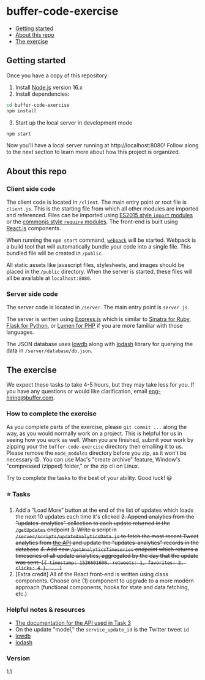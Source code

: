 # buffer-code-exercise

* [Getting started](#getting-started)
* [About this repo](#about-this-repo)
* [The exercise](#the-exercise)

## Getting started

Once you have a copy of this repository:

1. Install [Node.js](https://nodejs.org/en/) version 16.x
2. Install dependencies:

```bash
cd buffer-code-exercise
npm install
```

3. Start up the local server in development mode

```bash
npm start
```

Now you'll have a local server running at http://localhost:8080! Follow
along to the next section to learn more about how this project is organized.
## About this repo

### Client side code

The client code is located in `/client`. The main entry point or root file
is `client.js`. This is the starting file from which all other modules are
imported and referenced. Files can be imported using [ES2015 style `import` modules](https://developer.mozilla.org/en-US/docs/Web/JavaScript/Reference/Statements/import)
or the [commonjs style `require` modules](http://www.commonjs.org/specs/modules/1.0/).
The front-end is built using [React.js](https://reactjs.org/) components.

When running the `npm start` command, [`webpack`](https://webpack.js.org/)
will be started. Webpack is a build tool that will automatically bundle your
code into a single file. This bundled file will be created in `/public`.

All static assets like javascript files, stylesheets, and images should be
placed in the `/public` directory. When the server is started, these files will
all be available at `localhost:8080`.

### Server side code

The server code is located in `/server`. The main entry point is `server.js`.

The server is written using [Express.js](https://expressjs.com/) which is
similar to [Sinatra for Ruby](http://sinatrarb.com/),
[Flask for Python](http://flask.pocoo.org/), or
[Lumen for PHP](https://lumen.laravel.com/) if you are more familiar with
those languages.

The JSON database uses [lowdb](https://github.com/typicode/lowdb)
along with [lodash](https://lodash.com/docs/4.17.10) library for
querying the data in `/server/database/db.json`.

## The exercise

We expect these tasks to take 4-5 hours, but they may take less for you. If you have any questions or would like clarification, email eng-hiring@buffer.com.

### How to complete the exercise

As you complete parts of the exercise, please `git commit ...` along the way, as you would normally work on a project. This is helpful for us in seeing how you work as well. When you are finished, submit your work by zipping your the `buffer-code-exercise` directory then emailing it to us. Please remove the `node_modules` directory before you zip, as it won't be necessary 😉. You can use Mac's "create archive" feature, Window's "compressed (zipped) folder," or the zip cli on Linux.

Try to complete the tasks to the best of your ability. Good luck! 😃

### ⭐️ Tasks

1. Add a “Load More” button at the end of the list of updates which loads the next 10 updates each time it's clicked
~~2. Append analytics from the "updates-analytics" collection to each update returned in the `/getUpdates` endpoint~~
~~3. Write a script in `/server/scripts/updateAnalyticsData.js` to fetch the most recent Tweet analytics from [the API](https://github.com/bufferapp/buffer-code-exercise-api#buffer-code-exercise-api) and update the "updates-analytics" records in the database~~
~~4. Add new `/getAnalyticsTimeseries` endpoint which returns a timeseries of all update analytics, aggregated by the day that the update was sent: `[{ timestamp: 1526601600, retweets: 1, favorites: 2, clicks: 4 }, ...]`~~
5. [Extra credit] All of the React front-end is written using class components. Choose one (1) component to upgrade to a more modern approach (functional components, hooks for state and data fetching, etc.)

### Helpful notes & resources

* [The documentation for the API used in Task 3](https://github.com/bufferapp/buffer-code-exercise-api#buffer-code-exercise-api)
* On the update "model," the `service_update_id` is the Twitter tweet `id`
* [lowdb](https://github.com/typicode/lowdb)
* [lodash](https://lodash.com/docs/4.17.10)

### Version

1.1
